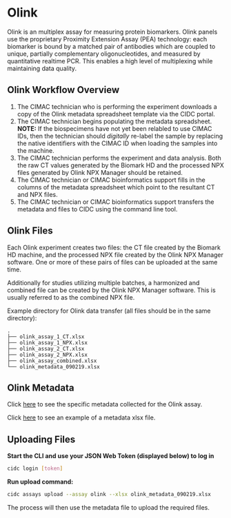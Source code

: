 # Olink
Olink is an multiplex assay for measuring protein biomarkers. Olink panels use the proprietary Proximity Extension Assay (PEA) technology: each biomarker is bound by a matched pair of antibodies which are coupled to unique, partially complementary oligonucleotides, and measured by quantitative realtime PCR. This enables a high level of multiplexing while
maintaining data quality. 

## Olink Workflow Overview
1. The CIMAC technician who is performing the experiment downloads a copy of the Olink metadata spreadsheet template via the CIDC portal.
2. The CIMAC technician begins populating the metadata spreadsheet. **NOTE:** If the biospecimens have not yet been relabled to use CIMAC IDs, then the technician should *digitally* re-label the sample by replacing the native identifiers with the CIMAC ID when loading the samples into the machine.
3. The CIMAC technician performs the experiment and data analysis. Both the raw CT values generated by the Biomark HD and the processed NPX files generated by Olink NPX Manager should be retained.
4. The CIMAC technician or CIMAC bioinformatics support fills in the columns of the metadata spreadsheet which point to the resultant CT and NPX files.
5. The CIMAC technician or CIMAC bioinformatics support transfers the metadata and files to CIDC using the command line tool.


## Olink Files

Each Olink experiment creates two files: the CT file created by the Biomark HD machine, and the processed NPX file created by the Olink NPX Manager software. One or more of these pairs of files can be uploaded at the same time.

Additionally for studies utilizing multiple batches, a harmonized and combined file can be created by the Olink NPX Manager software. This is usually referred to as the combined NPX file.

Example directory for Olink data transfer (all files should be in the same directory):
```
.
├── olink_assay_1_CT.xlsx
├── olink_assay_1_NPX.xlsx
├── olink_assay_2_CT.xlsx
├── olink_assay_2_NPX.xlsx
├── olink_assay_combined.xlsx
└── olink_metadata_090219.xlsx
```

## Olink Metadata

Click [here](https://cimac-cidc.github.io/cidc-schemas/docs/templates.metadata.olink_template.html) to see the specific metadata collected for the Olink assay.

Click [here](https://github.com/CIMAC-CIDC/cidc-schemas/raw/master/template_examples/olink_template.xlsx) to see an example of a metadata xlsx file.

## Uploading Files

**Start the CLI and use your JSON Web Token (displayed below) to log in**
```bash
cidc login [token]
```

**Run upload command:**
```bash
cidc assays upload --assay olink --xlsx olink_metadata_090219.xlsx
```

The process will then use the metadata file to upload the required files.
